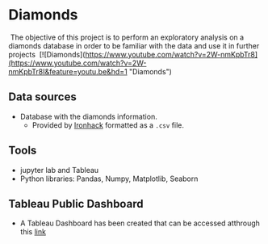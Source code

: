 #  Diamonds 
​
The objective of this project is to perform an exploratory analysis on a diamonds database in order to be familiar with the data and use it in further projects
​
[![Diamonds](https://www.youtube.com/watch?v=2W-nmKpbTr8](https://www.youtube.com/watch?v=2W-nmKpbTr8I&feature=youtu.be&hd=1 "Diamonds")
​
## Data sources 
 - Database with the diamonds information.
    - Provided by [Ironhack](http://www.potacho.com/files/ironhack/diamonds_train.csv) formatted as a `.csv` file.

## Tools
- jupyter lab and Tableau
- Python libraries: Pandas, Numpy, Matplotlib, Seaborn
 
## Tableau Public Dashboard
- A Tableau Dashboard has been created that can be accessed atthrough this [link](https://public.tableau.com/profile/david.gozalo#!/vizhome/ExploratoryAnalysis_15961337532230/Damonds?publish=yes)





 
